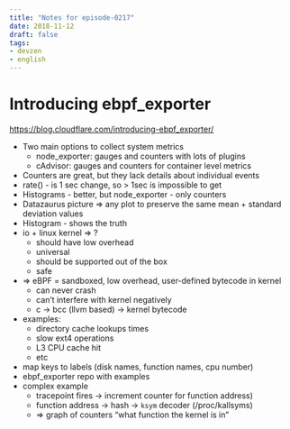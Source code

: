 ```yaml
---
title: "Notes for episode-0217"
date: 2018-11-12
draft: false
tags:
- devzen
- english
---
```


# Introducing ebpf_exporter
https://blog.cloudflare.com/introducing-ebpf_exporter/

- Two main options to collect system metrics
    - node_exporter: gauges and counters with lots of plugins
    - cAdvisor: gauges and counters for container level metrics
- Counters are great, but they lack details about individual events
- rate() - is 1 sec change, so > 1sec is impossible to get
- Histograms - better, but node_exporter - only counters
- Datazaurus picture => any plot to preserve the same mean + standard deviation values
- Histogram - shows the truth
- io + linux kernel => ?
    - should have low overhead
    - universal
    - should be supported out of the box
    - safe
- => eBPF = sandboxed, low overhead, user-defined bytecode in kernel
    - can never crash
    - can’t interfere with kernel negatively
    - c -> bcc (llvm based) -> kernel bytecode
- examples:
    - directory cache lookups times
    - slow ext4 operations
    - L3 CPU cache hit
    - etc
- map keys to labels (disk names, function names, cpu number)
- ebpf_exporter repo with examples
- complex example
    - tracepoint fires -> increment counter for function address)
    - function address -> hash -> `ksym` decoder (/proc/kallsyms)
    - => graph of counters “what function the kernel is in”
